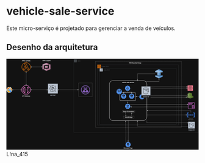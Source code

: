 # vehicle-sale-service

Este micro-serviço é projetado para gerenciar a venda de veículos.

## Desenho da arquitetura
<img src="/arquitetura.png">
L!na_415